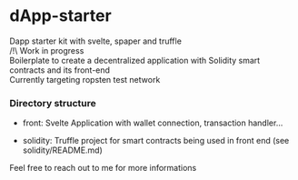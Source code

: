# dApp-starter

Dapp starter kit with svelte, spaper and truffle  
/!\ Work in progress  
Boilerplate to create a decentralized application with Solidity smart contracts and its front-end  
Currently targeting ropsten test network

### Directory structure

- front: Svelte Application with wallet connection, transaction handler...

- solidity: Truffle project for smart contracts being used in front end (see solidity/README.md)

Feel free to reach out to me for more informations
